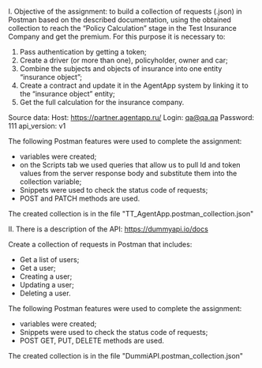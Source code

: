 I. Objective of the assignment: to build a collection of requests (.json) in Postman based on the described documentation, using the obtained collection to reach the “Policy Calculation” stage in the Test Insurance Company and get the premium. 
For this purpose it is necessary to:
1. Pass authentication by getting a token;
2. Create a driver (or more than one), policyholder, owner and car;
3. Combine the subjects and objects of insurance into one entity “insurance object”;
4. Create a contract and update it in the AgentApp system by linking it to the “insurance object” entity;
5. Get the full calculation for the insurance company.

Source data:
Host: https://partner.agentapp.ru/
Login: qa@qa.qa
Password: 111
api_version: v1

The following Postman features were used to complete the assignment:
- variables were created;
- on the Scripts tab we used queries that allow us to pull Id and token values from the server response body and substitute them into the collection variable;
- Snippets were used to check the status code of requests;
- POST and PATCH methods are used.

The created collection is in the file "TT_AgentApp.postman_collection.json"

II. There is a description of the API: https://dummyapi.io/docs

Create a collection of requests in Postman that includes:
- Get a list of users;
- Get a user;
- Creating a user;
- Updating a user;
- Deleting a user.

The following Postman features were used to complete the assignment:
- variables were created;
- Snippets were used to check the status code of requests;
- POST GET, PUT, DELETE methods are used.

The created collection is in the file "DummiAPI.postman_collection.json"
